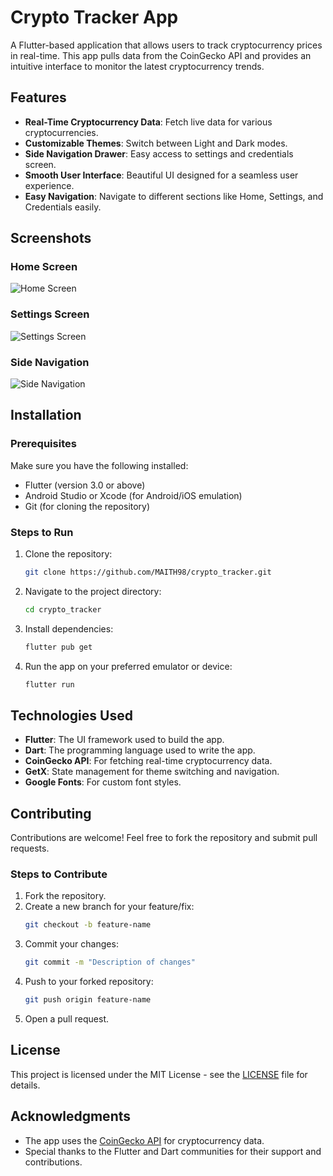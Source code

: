 # Crypto Tracker App

A Flutter-based application that allows users to track cryptocurrency prices in real-time. This app pulls data from the CoinGecko API and provides an intuitive interface to monitor the latest cryptocurrency trends. 

## Features

- **Real-Time Cryptocurrency Data**: Fetch live data for various cryptocurrencies.
- **Customizable Themes**: Switch between Light and Dark modes.
- **Side Navigation Drawer**: Easy access to settings and credentials screen.
- **Smooth User Interface**: Beautiful UI designed for a seamless user experience.
- **Easy Navigation**: Navigate to different sections like Home, Settings, and Credentials easily.

## Screenshots

### Home Screen
![Home Screen](assets/images/Readme/home_screen.png)

### Settings Screen
![Settings Screen](assets/images/Readme/settings_screen.png)

### Side Navigation
![Side Navigation](assets/images/Readme/side_navigation.png)

## Installation

### Prerequisites

Make sure you have the following installed:

- Flutter (version 3.0 or above)
- Android Studio or Xcode (for Android/iOS emulation)
- Git (for cloning the repository)

### Steps to Run

1. Clone the repository:
   ```bash
   git clone https://github.com/MAITH98/crypto_tracker.git

   ```
2. Navigate to the project directory:
   ```bash
   cd crypto_tracker
   ```
3. Install dependencies:
   ```bash
   flutter pub get
   ```
4. Run the app on your preferred emulator or device:
   ```bash
   flutter run
   ```

## Technologies Used

- **Flutter**: The UI framework used to build the app.
- **Dart**: The programming language used to write the app.
- **CoinGecko API**: For fetching real-time cryptocurrency data.
- **GetX**: State management for theme switching and navigation.
- **Google Fonts**: For custom font styles.

## Contributing

Contributions are welcome! Feel free to fork the repository and submit pull requests.

### Steps to Contribute

1. Fork the repository.
2. Create a new branch for your feature/fix:
   ```bash
   git checkout -b feature-name
   ```
3. Commit your changes:
   ```bash
   git commit -m "Description of changes"
   ```
4. Push to your forked repository:
   ```bash
   git push origin feature-name
   ```
5. Open a pull request.

## License

This project is licensed under the MIT License - see the [LICENSE](LICENSE) file for details.

## Acknowledgments

- The app uses the [CoinGecko API](https://www.coingecko.com/en/api) for cryptocurrency data.
- Special thanks to the Flutter and Dart communities for their support and contributions.